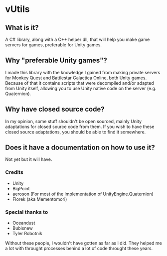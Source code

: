 # vUtils

## What is it?

A C# library, along with a C++ helper dll, that will help you make game servers for games, preferable for Unity games.

## Why "preferable Unity games"?

I made this library with the knowledge I gained from making private servers for Monkey Quest and Battlestar Galactica Online, both Unity games. Because of that it contains scripts that were decompiled and/or adapted from Unity itself, allowing you to use Unity native code on the server (e.g. Quaternion).

## Why have closed source code?

In my opinion, some stuff shouldn't be open sourced, mainly Unity adaptations for closed source code from them. If you wish to have these closed source adaptations, you should be able to find it somewhere.

## Does it have a documentation on how to use it?

Not yet but it will have. 

### Credits

- Unity
- BigPoint
- aeroson (For most of the implementation of UnityEngine.Quaternion)
- Florek (aka Mementomori)

### Special thanks to

- Oceandust
- Bubisnew
- Tyler Robotnik

Without these people, I wouldn't have gotten as far as I did. They helped me a lot with throught processes behind a lot of code throught these years.
